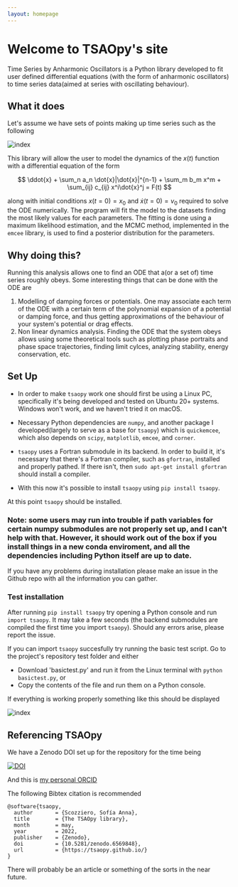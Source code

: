 ```yaml
---
layout: homepage
---
```


# Welcome to TSAOpy's site

Time Series by Anharmonic Oscillators is a Python library developed to fit user defined differential equations (with the form of anharmonic oscillators) to time series data(aimed at series with oscillating behaviour). 

## What it does

Let's assume we have sets of points making up time series such as the following

![index](https://user-images.githubusercontent.com/94293518/180660624-b9c43ffd-2f0f-48b3-96b8-bac9a13a1f91.png)

This library will allow the user to model the dynamics of the $x(t)$ function with a differential equation of the form

$$ \ddot{x} + \sum_n a_n \dot{x}|\dot{x}|^{n-1} + \sum_m b_m x^m + \sum_{ij} c_{ij} x^i\dot{x}^j = F(t) $$

along with initial conditions $x(t=0)=x_0$ and $\dot{x}(t=0)=v_0$ required to solve the ODE numerically. The program will fit the model to the datasets finding the most likely values for each parameters. The fitting is done using a maximum likelihood estimation, and the MCMC method, implemented in the `emcee` library, is used to find a posterior distribution for the parameters. 

## Why doing this?

Running this analysis allows one to find an ODE that a(or a set of) time series roughly obeys. Some interesting things that can be done with the ODE are
 
1. Modelling of damping forces or potentials. One may associate each term of the ODE with a certain term of the polynomial expansion of a potential or damping force, and thus getting approximations of the behaviour of your system's potential or drag effects.
2. Non linear dynamics analysis. Finding the ODE that the system obeys allows using some theoretical tools such as plotting phase portraits and phase space trajectories, finding limit  cylces, analyzing stability, energy conservation, etc.


## Set Up

- In order to make `tsaopy` work one should first be using a Linux PC, specifically it's being developed and tested on Ubuntu 20+ systems. Windows won't work, and we haven't tried it on macOS.

- Necessary Python dependencies are `numpy`, and another package I developed(largely to serve as a base for `tsaopy`) which is `quickemcee`, which also depends on `scipy`, `matplotlib`, `emcee`, and `corner`. 

- `tsaopy` uses a Fortran submodule in its backend. In order to build it, it's necessary that there's a Fortran compiler, such as `gfortran`, installed and properly pathed. If there isn't, then `sudo apt-get install gfortran` should install a compiler. 

- With this now it's possible to install `tsaopy` using `pip install tsaopy`. 

At this point `tsaopy` should be installed.

### Note: some users may run into trouble if path variables for certain numpy submodules are not properly set up, and I can't help with that. However, it should work out of the box if you install things in a new conda enviroment, and all the dependencies including Python itself are up to date. 

If you have any problems during installation please make an issue in the Github repo with all the information you can gather.

### Test installation

After running `pip install tsaopy` try opening a Python console and run `import tsaopy`. It may take a few seconds (the backend submodules are compiled the first time you import `tsaopy`). Should any errors arise, please report the issue.

If you can import `tsaopy` succesfully try running the basic test script. Go to the project's repository test folder and either

- Download 'basictest.py' and run it from the Linux terminal with `python basictest.py`, or
- Copy the contents of the file and run them on a Python console.

If everything is working properly something like this should be displayed

![index](https://user-images.githubusercontent.com/94293518/192122736-f272aa9b-5106-41be-bb1c-b4c560181531.png)


## Referencing TSAOpy

We have a Zenodo DOI set up for the repository for the time being

[![DOI](https://zenodo.org/badge/427913804.svg)](https://zenodo.org/badge/latestdoi/427913804)

And this is [my personal ORCID](https://orcid.org/0000-0002-1007-8229)

The following Bibtex citation is recommended

```
@software{tsaopy,
  author       = {Scozziero, Sofía Anna},
  title        = {The TSAOpy library},
  month        = may,
  year         = 2022,
  publisher    = {Zenodo},
  doi          = {10.5281/zenodo.6569848},
  url          = {https://tsaopy.github.io/}
}
```

There will probably be an article or something of the sorts in the near future. 
